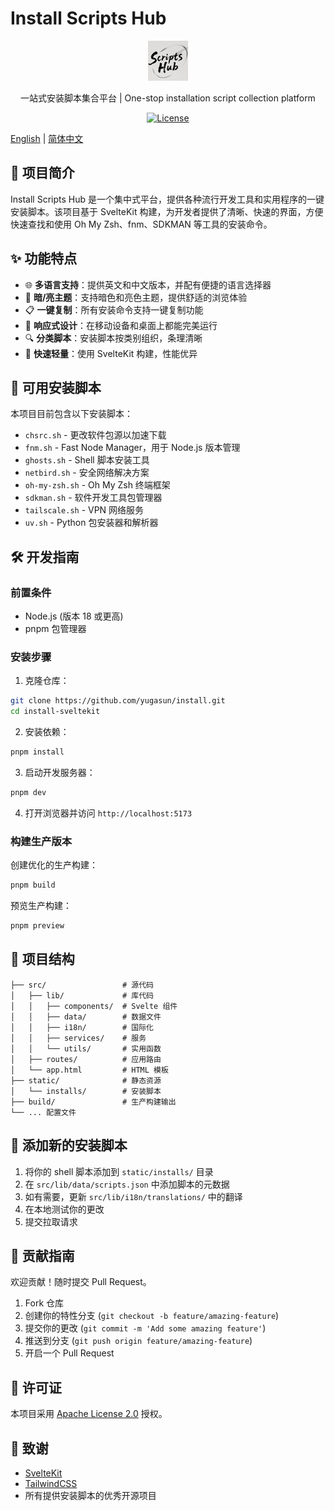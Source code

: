 # Install Scripts Hub

<p align="center">
  <img src="static/favicon.png" alt="Install Scripts Hub" width="64" height="64">
</p>

<p align="center">
  一站式安装脚本集合平台 | One-stop installation script collection platform
</p>

<p align="center">
  <a href="LICENSE">
    <img src="https://img.shields.io/github/license/yugasun/install" alt="License">
  </a>
</p>

[English](README.md) | [简体中文](README.zh.md)

## 📖 项目简介

Install Scripts Hub 是一个集中式平台，提供各种流行开发工具和实用程序的一键安装脚本。该项目基于 SvelteKit 构建，为开发者提供了清晰、快速的界面，方便快速查找和使用 Oh My Zsh、fnm、SDKMAN 等工具的安装命令。

## ✨ 功能特点

- 🌐 **多语言支持**：提供英文和中文版本，并配有便捷的语言选择器
- 🌙 **暗/亮主题**：支持暗色和亮色主题，提供舒适的浏览体验
- 📋 **一键复制**：所有安装命令支持一键复制功能
- 📱 **响应式设计**：在移动设备和桌面上都能完美运行
- 🔍 **分类脚本**：安装脚本按类别组织，条理清晰
- 🚀 **快速轻量**：使用 SvelteKit 构建，性能优异

## 🚀 可用安装脚本

本项目目前包含以下安装脚本：

- `chsrc.sh` - 更改软件包源以加速下载
- `fnm.sh` - Fast Node Manager，用于 Node.js 版本管理
- `ghosts.sh` - Shell 脚本安装工具
- `netbird.sh` - 安全网络解决方案
- `oh-my-zsh.sh` - Oh My Zsh 终端框架
- `sdkman.sh` - 软件开发工具包管理器
- `tailscale.sh` - VPN 网络服务
- `uv.sh` - Python 包安装器和解析器

## 🛠 开发指南

### 前置条件

- Node.js (版本 18 或更高)
- pnpm 包管理器

### 安装步骤

1. 克隆仓库：
```bash
git clone https://github.com/yugasun/install.git
cd install-sveltekit
```

2. 安装依赖：
```bash
pnpm install
```

3. 启动开发服务器：
```bash
pnpm dev
```

4. 打开浏览器并访问 `http://localhost:5173`

### 构建生产版本

创建优化的生产构建：

```bash
pnpm build
```

预览生产构建：

```bash
pnpm preview
```

## 📁 项目结构

```
├── src/                 # 源代码
│   ├── lib/             # 库代码
│   │   ├── components/  # Svelte 组件
│   │   ├── data/        # 数据文件
│   │   ├── i18n/        # 国际化
│   │   ├── services/    # 服务
│   │   └── utils/       # 实用函数
│   ├── routes/          # 应用路由
│   └── app.html         # HTML 模板
├── static/              # 静态资源
│   └── installs/        # 安装脚本
├── build/               # 生产构建输出
└── ... 配置文件
```

## 📝 添加新的安装脚本

1. 将你的 shell 脚本添加到 `static/installs/` 目录
2. 在 `src/lib/data/scripts.json` 中添加脚本的元数据
3. 如有需要，更新 `src/lib/i18n/translations/` 中的翻译
4. 在本地测试你的更改
5. 提交拉取请求

## 🤝 贡献指南

欢迎贡献！随时提交 Pull Request。

1. Fork 仓库
2. 创建你的特性分支 (`git checkout -b feature/amazing-feature`)
3. 提交你的更改 (`git commit -m 'Add some amazing feature'`)
4. 推送到分支 (`git push origin feature/amazing-feature`)
5. 开启一个 Pull Request

## 📄 许可证

本项目采用 [Apache License 2.0](LICENSE) 授权。

## 🙏 致谢

- [SvelteKit](https://kit.svelte.dev/)
- [TailwindCSS](https://tailwindcss.com/)
- 所有提供安装脚本的优秀开源项目